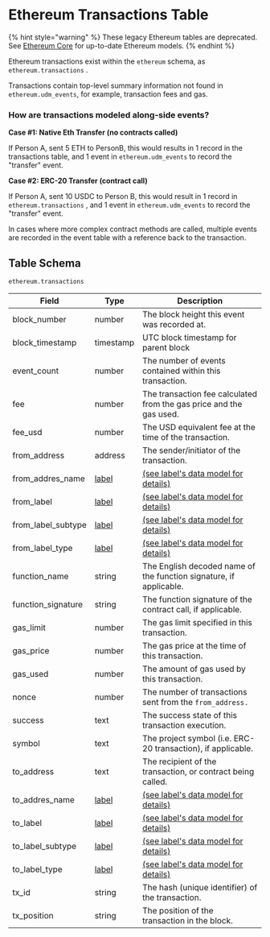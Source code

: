 # Ethereum Transactions Table



{% hint style="warning" %}
These legacy Ethereum tables are deprecated. See [Ethereum Core](../ethereum-core-tables.md) for up-to-date Ethereum models.
{% endhint %}

Ethereum transactions exist within the `ethereum` schema, as `ethereum.transactions` .

Transactions contain top-level summary information not found in `ethereum.udm_events`, for example, transaction fees and gas.

### How are transactions modeled along-side events?

**Case #1: Native Eth Transfer (no contracts called)**

If Person A, sent 5 ETH to PersonB, this would results in 1 record in the transactions table, and 1 event in `ethereum.udm_events` to record the "transfer" event.

**Case #2: ERC-20 Transfer (contract call)**

If Person A, sent 10 USDC to Person B, this would result in 1 record in `ethereum.transactions` , and 1 event in `ethereum.udm_events` to record the "transfer" event.

In cases where more complex contract methods are called, multiple events are recorded in the event table with a reference back to the transaction.

## Table Schema

`ethereum.transactions`

| Field                | Type                                           | Description                                                                   |
| -------------------- | ---------------------------------------------- | ----------------------------------------------------------------------------- |
| block\_number        | number                                         | The block height this event was recorded at.                                  |
| block\_timestamp     | timestamp                                      | UTC block timestamp for parent block                                          |
| event\_count         | number                                         | The number of events contained within this transaction.                       |
| fee                  | number                                         | The transaction fee calculated from the gas price and the gas used.           |
| fee\_usd             | number                                         | The USD equivalent fee at the time of the transaction.                        |
| from\_address        | address                                        | The sender/initiator of the transaction.                                      |
| from\_addres\_name   | [label](../../address-tags-and-labels/labels/) | [(see label's data model for details)](../../address-tags-and-labels/labels/) |
| from\_label          | [label](../../address-tags-and-labels/labels/) | [(see label's data model for details)](../../address-tags-and-labels/labels/) |
| from\_label\_subtype | [label](../../address-tags-and-labels/labels/) | [(see label's data model for details)](../../address-tags-and-labels/labels/) |
| from\_label\_type    | [label](../../address-tags-and-labels/labels/) | [(see label's data model for details)](../../address-tags-and-labels/labels/) |
| function\_name       | string                                         | The English decoded name of the function signature, if applicable.            |
| function\_signature  | string                                         | The function signature of the contract call, if applicable.                   |
| gas\_limit           | number                                         | The gas limit specified in this transaction.                                  |
| gas\_price           | number                                         | The gas price at the time of this transaction.                                |
| gas\_used            | number                                         | The amount of gas used by this transaction.                                   |
| nonce                | number                                         | The number of transactions sent from the `from_address.`                      |
| success              | text                                           | The success state of this transaction execution.                              |
| symbol               | text                                           | The project symbol (i.e. ERC-20 transaction), if applicable.                  |
| to\_address          | text                                           | The recipient of the transaction, or contract being called.                   |
| to\_addres\_name     | [label](../../address-tags-and-labels/labels/) | [(see label's data model for details)](../../address-tags-and-labels/labels/) |
| to\_label            | [label](../../address-tags-and-labels/labels/) | [(see label's data model for details)](../../address-tags-and-labels/labels/) |
| to\_label\_subtype   | [label](../../address-tags-and-labels/labels/) | [(see label's data model for details)](../../address-tags-and-labels/labels/) |
| to\_label\_type      | [label](../../address-tags-and-labels/labels/) | [(see label's data model for details)](../../address-tags-and-labels/labels/) |
| tx\_id               | string                                         | The hash (unique identifier) of the transaction.                              |
| tx\_position         | string                                         | The position of the transaction in the block.                                 |

